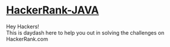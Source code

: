 # [HackerRank-JAVA](https://github.com/daydash/HackerRank-Java)
Hey Hackers! <br />
This is daydash here to help you out in solving the challenges on HackerRank.com

